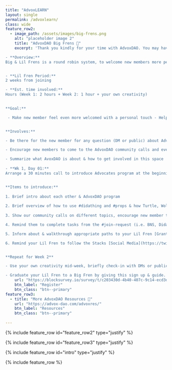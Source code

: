 ```yaml
---
title: "AdvoxLEARN"
layout: single
permalink: /advoxlearn/
class: wide
feature_row2:
  - image_path: /assets/images/big-frens.png
    alt: "placeholder image 2"
    title: "AdvoxDAO Big Frens 🤍"
    excerpt: 'Thank you kindly for your time with AdvoxDAO. You may have experienced our onboarding system as a new member. We want to ensure every new member has a warm welcoming experience into the community no matter how much we grow. We are asking AdvoxDAO members to return the warm favor. Register below to enter our round robin onboarding system. 

- **Overview:** 
Big & Lil Frens is a round robin system, to welcome new members more personally into the Stacks AdvoxDAO community. Once a Lil Fren members then return the support as Big Frens to new comers.


- **Lil Fren Period:** 
2 weeks from joining

- **Est. time involved:** 
Hours (Week 1: 2 hours + Week 2: 1 hour + your own creativity) 

 
**Goal:**

 - Make new member feel even more welcomed with a personal touch - Help new joiner to weave more seamlessly into the Stacks Advocates so the whole thing is less intimidating thereby increase the accessibility & participation rate 


**Involves:** 

- Be there for the new member for any question (DM or public) about AdvoxDAO

- Encourage new members to come to the AdvoxDAO community calls and even create their own.

- Summarize what AvoxDAO is about & how to get involved in this space 
 
- **Wk 1, Day 01:**
Arrange a 30 minutes call to introduce Advocates program at the beginning of the week (timing up to your availabilities) 


**Items to introduce:** 
 
1. Brief intro about each other & AdvoxDAO program 
 
2. Brief overview of how to use #didathing and #props & how Turtle, Wolf, & Bear works 
 
3. Show our community calls on different topics, encourage new member to hop on the calls, create their own, they can subscribe to Events via #Amplify for notification reminders. 

4. Remind them to complete tasks from the #join-request (i.e. BNS, Didathing and Start-here) & use the [Explore](https://advox-dao.com/advoxlearn/) to guide through communit curated servers, content etc. 

5. Inform about & walkthrough appropriate paths to your Lil Fren [Grants](https://grants.stacks.org/), Residency options, [Clarity Education](https://clarity-lang.org/universe) or how to unlock the #dev-channel add-role. 

6. Remind your Lil Fren to follow the Stacks [Social Media](https://twitter.com/Stacks) & [Stacks.co](https://www.stacks.co/) paths.


**Repeat for Week 2** 

- Use your own creativity mid-week, briefly check-in with DMs or publicly to see if new member needs more guidance.

- Graduate your Lil Fren to a Big Fren by giving this sign up & guide.'
    url: "https://blocksurvey.io/survey/t/c203430d-4b40-407c-9c14-ecd3d80cace0/r/o"
    btn_label: "Register"
    btn_class: "btn--primary" 
feature_row3:
  - title: "More AdvoxDAO Resources 🤍"
    url: "https://advox-dao.com/advoxres/"
    btn_label: "Resources"
    btn_class: "btn--primary" 
    
---
```


{% include feature_row id="feature_row2" type="justify" %}

{% include feature_row id="feature_row3" type="justify" %}

{% include feature_row id="intro" type="justify" %}

{% include feature_row %}
